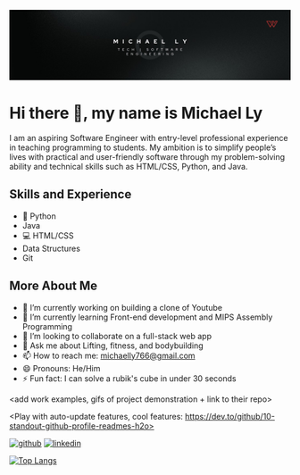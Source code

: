![I am an aspiring software engineer seeking SWE Internships](https://github.com/MichaelLy766/MichaelLy766/blob/main/michael-ly-banner.jpg)

# Hi there 👋, my name is Michael Ly
I am an aspiring Software Engineer with entry-level professional experience in teaching programming to students. My ambition is to simplify people’s lives with practical and user-friendly software through my problem-solving ability and technical skills such as HTML/CSS, Python, and Java. 

## Skills and Experience
* 🐍 Python
* Java
* 💻 HTML/CSS
* Data Structures
* Git

## More About Me
- 🔭 I’m currently working on building a clone of Youtube 
- 🌱 I’m currently learning Front-end development and MIPS Assembly Programming 
- 👯 I’m looking to collaborate on a full-stack web app  
- 💬 Ask me about Lifting, fitness, and bodybuilding 
- 📫 How to reach me: michaelly766@gmail.com 
- 😄 Pronouns: He/Him 
- ⚡ Fun fact: I can solve a rubik's cube in under 30 seconds 

<add work examples, gifs of project demonstration + link to their repo>

<Play with auto-update features, cool features: https://dev.to/github/10-standout-github-profile-readmes-h2o>

[<img src='https://cdn.jsdelivr.net/npm/simple-icons@3.0.1/icons/github.svg' alt='github' height='40'>](https://github.com/MichaelLy766)  [<img src='https://cdn.jsdelivr.net/npm/simple-icons@3.0.1/icons/linkedin.svg' alt='linkedin' height='40'>](https://www.linkedin.com/in/michael-ly-swe//)  

[![Top Langs](https://github-readme-stats.vercel.app/api/top-langs/?username=MichaelLy766)](https://github.com/anuraghazra/github-readme-stats)

